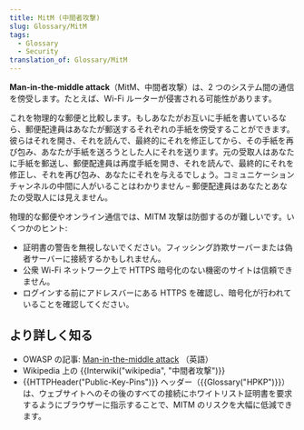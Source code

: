 ```yaml
---
title: MitM (中間者攻撃)
slug: Glossary/MitM
tags:
  - Glossary
  - Security
translation_of: Glossary/MitM
---
```

**Man-in-the-middle attack**（MitM、中間者攻撃）は、2 つのシステム間の通信を傍受します。たとえば、Wi-Fi ルーターが侵害される可能性があります。

これを物理的な郵便と比較します。もしあなたがお互いに手紙を書いているなら、郵便配達員はあなたが郵送するそれぞれの手紙を傍受することができます。彼らはそれを開き、それを読んで、最終的にそれを修正してから、その手紙を再び包み、あなたが手紙を送ろうとした人にそれを送ります。元の受取人はあなたに手紙を郵送し、郵便配達員は再度手紙を開き、それを読んで、最終的にそれを修正し、それを再び包み、あなたにそれを与えるでしょう。コミュニケーションチャンネルの中間に人がいることはわかりません – 郵便配達員はあなたとあなたの受取人には見えません。

物理的な郵便やオンライン通信では、MITM 攻撃は防御するのが難しいです。いくつかのヒント:

- 証明書の警告を無視しないでください。フィッシング詐欺サーバーまたは偽者サーバーに接続するかもしれません。
- 公衆 Wi-Fi ネットワーク上で HTTPS 暗号化のない機密のサイトは信頼できません。
- ログインする前にアドレスバーにある HTTPS を確認し、暗号化が行われていることを確認してください。

## より詳しく知る

- OWASP の記事: [Man-in-the-middle attack](https://www.owasp.org/index.php/Man-in-the-middle_attack) （英語）
- Wikipedia 上の {{Interwiki("wikipedia", "中間者攻撃")}}
- {{HTTPHeader("Public-Key-Pins")}} ヘッダー（{{Glossary("HPKP")}}）は、ウェブサイトへのその後のすべての接続にホワイトリスト証明書を要求するようにブラウザーに指示することで、MITM のリスクを大幅に低減できます。
